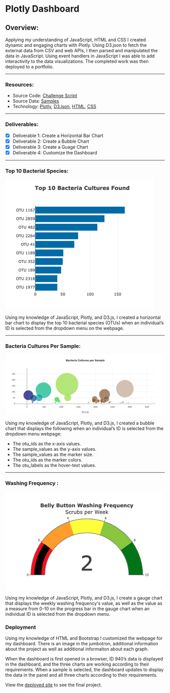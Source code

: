 # Plotly Dashboard

## Overview:
Applying my understanding of JavaScript, HTML and CSS I created dynamic and engaging charts with Plotly. Using D3.json to fetch the external data from CSV and web APIs, I then parsed and manipulated the data in JavaScript. Using event handlers in JavaScript I was able to add interactivity to the data visualizations. The completed work was then deployed to a portfolio. 

---
### Resources:
* Source Code: [Challenge Script](charts.js)
* Source Data: [Samples](plotly/samples.json)
* Technology: [Plotly](https://plotly.com/python/), [D3.json](https://d3js.org/), [HTML](https://www.w3.org/standards/webdesign/htmlcss), [CSS](https://www.w3.org/standards/webdesign/htmlcss)

---
### Deliverables:
- [x] Deliverable 1: Create a Horizontal Bar Chart
- [x] Deliverable 2: Create a Bubble Chart
- [x] Deliverable 3: Create a Guage Chart
- [x] Deliverable 4: Customize the Dashboard

---
### Top 10 Bacterial Species:

![Bar Chart](deliverables/bar_chart.png)

Using my knowledge of JavaScript, Plotly, and D3.js, I created a horizontal bar chart to display the top 10 bacterial species (OTUs) when an individual’s ID is selected from the dropdown menu on the webpage. 

---
### Bacteria Cultures Per Sample:

![Bubble Chart](deliverables/bubble_chart.png)

Using my knowledge of JavaScript, Plotly, and D3.js, I created a bubble chart that displays the following when an individual’s ID is selected from the dropdown menu webpage:

- The otu_ids as the x-axis values.
- The sample_values as the y-axis values.
- The sample_values as the marker size.
- The otu_ids as the marker colors.
- The otu_labels as the hover-text values. 

---
### Washing Frequency :

![Gauge Chart](deliverables/gauge_chart.png)

Using my knowledge of JavaScript, Plotly, and D3.js, I create a gauge chart that displays the weekly washing frequency's value, as well as the value as a measure from 0-10 on the progress bar in the gauge chart when an individual ID is selected from the dropdown menu.

### Deployment 
Using my knowledge of HTML and Bootstrap I customized the webpage for my dashboard. There is an image in the jumbotron, additional information about the project as well as additional informaiton about each graph. 

When the dashboard is first opened in a browser, ID 940’s data is displayed in the dashboard, and the three charts are working according to their requirements.
When a sample is selected, the dashboard updates to display the data in the panel and all three charts according to their requirements.

View the [deployed site](https://caseygomez.github.io/plotly_deployment/) to see the final project. 
